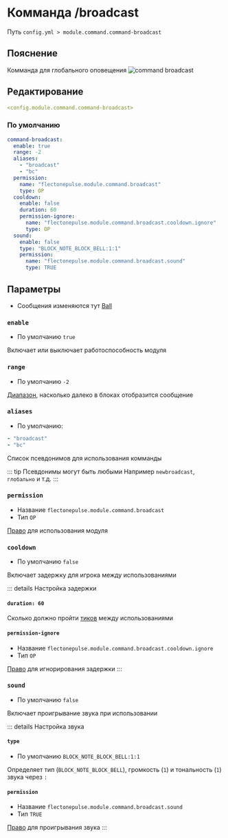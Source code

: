 # Комманда /broadcast
Путь `config.yml > module.command.command-broadcast`

## Пояснение
Комманда для глобального оповещения
![command broadcast](/commandbroadcast.png)

## Редактирование
```yaml
<config.module.command.command-broadcast>
```

### По умолчанию
```yaml
command-broadcast:
  enable: true
  range: -2
  aliases:
    - "broadcast"
    - "bc"
  permission:
    name: "flectonepulse.module.command.broadcast"
    type: OP
  cooldown:
    enable: false
    duration: 60
    permission-ignore:
      name: "flectonepulse.module.command.broadcast.cooldown.ignore"
      type: OP
  sound:
    enable: false
    type: "BLOCK_NOTE_BLOCK_BELL:1:1"
    permission:
      name: "flectonepulse.module.command.broadcast.sound"
      type: TRUE
```

## Параметры

- Сообщения изменяются тут [Ball](/ru/messages/ru_ru/module/command/command-ball/)

### `enable`
- По умолчанию `true`

Включает или выключает работоспособность модуля

### `range`
- По умолчанию `-2`

[Диапазон](#виды-диапазонов), насколько далеко в блоках отобразится сообщение

### `aliases`
- По умолчанию:
```yaml
- "broadcast"
- "bc"
```

Список псевдонимов для использования комманды

::: tip Псевдонимы могут быть любыми
Например `newbroadcast`, `глобально` и т.д.
:::

### `permission`
- Название `flectonepulse.module.command.broadcast`
- Тип `OP`

[Право](/ru/config/module/#пояснение) для использования модуля

### `cooldown`
- По умолчанию `false`

Включает задержку для игрока между использованиями

::: details Настройка задержки
#### `duration: 60`

Сколько должно пройти [тиков](https://ru.minecraft.wiki/w/%D0%A2%D0%B0%D0%BA%D1%82) между использованиями

#### `permission-ignore`
- Название `flectonepulse.module.command.broadcast.cooldown.ignore`
- Тип `OP`

[Право](/ru/config/module/#пояснение) для игнорирования задержки
:::

### `sound`
- По умолчанию `false`

Включает проигрывание звука при использовании

::: details Настройка звука
#### `type`
- По умолчанию `BLOCK_NOTE_BLOCK_BELL:1:1`

Определяет тип (`BLOCK_NOTE_BLOCK_BELL`), громкость (`1`) и тональность (`1`) звука через `:`

#### `permission`
- Название `flectonepulse.module.command.broadcast.sound`
- Тип `TRUE`

[Право](/ru/config/module/#пояснение) для проигрывания звука
:::

<!--@include: @/ru/parts/range.md-->